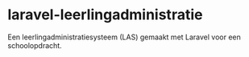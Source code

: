 # laravel-leerlingadministratie
Een leerlingadministratiesysteem (LAS) gemaakt met Laravel voor een schoolopdracht.
